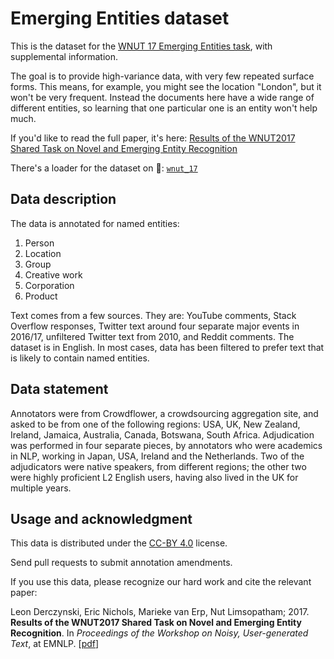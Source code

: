 # Emerging Entities dataset

This is the dataset for the [WNUT 17 Emerging Entities task](https://noisy-text.github.io/2017/emerging-rare-entities.html), with supplemental information. 

The goal is to provide high-variance data, with very few repeated surface forms. This means, for example, you might see the location "London", but it won't be very frequent. Instead the documents here have a wide range of different entities, so learning that one particular one is an entity won't help much. 

If you'd like to read the full paper, it's here: [Results of the WNUT2017 Shared Task on Novel and Emerging Entity Recognition](http://www.derczynski.com/sheffield/papers/emerging-wnut.pdf)

There's a loader for the dataset on 🤗: [`wnut_17`](https://huggingface.co/datasets/wnut_17)

## Data description

The data is annotated for named entities: 

1. Person
1. Location
1. Group
1. Creative work
1. Corporation
1. Product

Text comes from a few sources. They are: YouTube comments, Stack Overflow responses, Twitter text around four separate major events in 2016/17, unfiltered Twitter text from 2010, and Reddit comments. The dataset is in English. In most cases, data has been filtered to prefer text that is likely to contain named entities.

## Data statement

Annotators were from Crowdflower, a crowdsourcing aggregation site, and asked to be from one of the following regions: USA, UK, New Zealand, Ireland, Jamaica, Australia, Canada, Botswana, South Africa. Adjudication was performed in four separate pieces, by annotators who were academics in NLP, working in Japan, USA, Ireland and the Netherlands. Two of the adjudicators were native speakers, from different regions; the other two were highly proficient L2 English users, having also lived in the UK for multiple years.

## Usage and acknowledgment

This data is distributed under the [CC-BY 4.0](https://creativecommons.org/licenses/by/4.0/) license.

Send pull requests to submit annotation amendments.

If you use this data, please recognize our hard work and cite the relevant paper:

Leon Derczynski, Eric Nichols, Marieke van Erp, Nut Limsopatham; 2017. **Results of the WNUT2017 Shared Task on Novel and Emerging Entity Recognition**. In *Proceedings of the Workshop on Noisy, User-generated Text*, at EMNLP. [[pdf](http://noisy-text.github.io/2017/pdf/WNUT18.pdf)]


